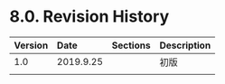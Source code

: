 # 8.0. Revision History

| Version | Date       | Sections | Description |
| :---    | :---       | :---     | :---        |
| 1.0     | 2019.9.25  |          | 初版        |
|         |            |          |             |
